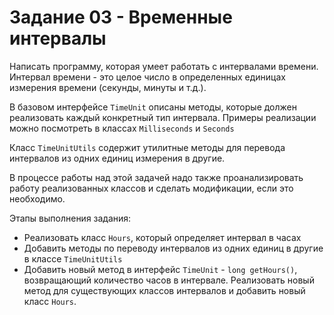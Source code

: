 # Задание 03 - Временные интервалы

Написать программу, которая умеет работать с интервалами времени. Интервал времени -
это целое число в определенных единицах
измерения времени (секунды, минуты и т.д.).

В базовом интерфейсе `TimeUnit` описаны методы, которые должен реализовать каждый конкретный тип интервала.
Примеры реализации можно посмотреть в классах `Milliseconds` и `Seconds`

Класс `TimeUnitUtils` содержит утилитные методы для перевода интервалов из одних единиц измерения в другие.

В процессе работы над этой задачей надо также проанализировать работу реализованных классов и
сделать модификации, если это необходимо.

Этапы выполнения задания:
* Реализовать класс `Hours`, который определяет интервал в часах
* Добавить методы по переводу интервалов из одних единиц в другие в классе `TimeUnitUtils`
* Добавить новый метод в интерфейс `TimeUnit` - `long getHours()`,
возвращающий количество часов в интервале.
Реализовать новый метод для существующих классов интервалов и добавить новый класс `Hours`.
